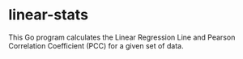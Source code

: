 # linear-stats
This Go program calculates the Linear Regression Line and Pearson Correlation Coefficient (PCC) for a given set of data.
